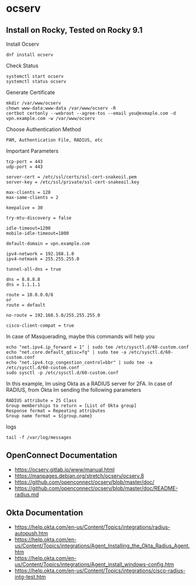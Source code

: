# ocserv

## Install on Rocky, Tested on Rocky 9.1


Install Ocserv
```
dnf install ocserv
```

Check Status
```
systemctl start ocserv
systemctl status ocserv
```

Generate Certificate
```
mkdir /var/www/ocserv
chown www-data:www-data /var/www/ocserv -R
certbot certonly --webroot --agree-tos --email you@exmaple.com -d vpn.example.com -w /var/www/ocserv
```

Choose Authentication Method
```
PAM, Authentication File, RADIUS, etc
```

Important Parameters
```
tcp-port = 443
udp-port = 443

server-cert = /etc/ssl/certs/ssl-cert-snakeoil.pem
server-key = /etc/ssl/private/ssl-cert-snakeoil.key

max-clients = 128
max-same-clients = 2

keepalive = 30

try-mtu-discovery = false

idle-timeout=1200
mobile-idle-timeout=1800

default-domain = vpn.example.com

ipv4-network = 192.168.1.0
ipv4-netmask = 255.255.255.0

tunnel-all-dns = true

dns = 8.8.8.8
dns = 1.1.1.1

route = 10.0.0.0/8
or 
route = default

no-route = 192.168.5.0/255.255.255.0

cisco-client-compat = true
```

In case of Masquerading, maybe this commands will help you
```
echo "net.ipv4.ip_forward = 1" | sudo tee /etc/sysctl.d/60-custom.conf
echo "net.core.default_qdisc=fq" | sudo tee -a /etc/sysctl.d/60-custom.conf
echo "net.ipv4.tcp_congestion_control=bbr" | sudo tee -a /etc/sysctl.d/60-custom.conf
sudo sysctl -p /etc/sysctl.d/60-custom.conf
```


In this example, Im using Okta as a RADIUS server for 2FA.
In case of RADIUS, from Okta Im sending the following parameters
```
RADIUS attribute = 25 Class
Group memberships to return = [List of Okta group]
Response format = Repeating attributes
Group name format = ${group.name}
```

logs

```
tail -f /var/log/messages
```

## OpenConnect Documentation
* https://ocserv.gitlab.io/www/manual.html
* https://manpages.debian.org/stretch/ocserv/ocserv.8
* https://github.com/openconnect/ocserv/blob/master/doc/
* https://github.com/openconnect/ocserv/blob/master/doc/README-radius.md


## Okta Documentation

* https://help.okta.com/en-us/Content/Topics/integrations/radius-autopush.htm
* https://help.okta.com/en-us/Content/Topics/integrations/Agent_Installing_the_Okta_Radius_Agent.htm
* https://help.okta.com/en-us/Content/Topics/integrations/Agent_install_windows-config.htm
* https://help.okta.com/en-us/Content/Topics/integrations/cisco-radius-intg-test.htm

